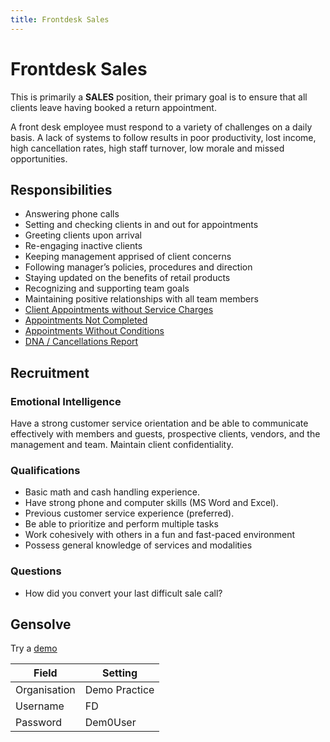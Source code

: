 ```yaml
---
title: Frontdesk Sales
---
```


# Frontdesk Sales

This is primarily a **SALES** position, their primary goal is to ensure that all clients leave having booked a return appointment.

A front desk employee must respond to a variety of challenges on a daily basis. A lack of systems to follow results in poor productivity, lost income, high cancellation rates, high staff turnover, low morale and missed opportunities.

## Responsibilities

- Answering phone calls
- Setting and checking clients in and out for appointments
- Greeting clients upon arrival
- Re-engaging inactive clients
- Keeping management apprised of client concerns
- Following manager’s policies, procedures and direction
- Staying updated on the benefits of retail products
- Recognizing and supporting team goals
- Maintaining positive relationships with all team members
- [Client Appointments without Service Charges](../../)
- [Appointments Not Completed]()
- [Appointments Without Conditions]()
- [DNA / Cancellations Report]()

## Recruitment

### Emotional Intelligence

Have a strong customer service orientation and be able to communicate effectively with members and guests, prospective clients, vendors, and the management and team.
Maintain client confidentiality.

### Qualifications

- Basic math and cash handling experience.
- Have strong phone and computer skills (MS Word and Excel).
- Previous customer service experience (preferred).
- Be able to prioritize and perform multiple tasks
- Work cohesively with others in a fun and fast-paced environment
- Possess general knowledge of services and modalities

### Questions

- How did you convert your last difficult sale call?

## Gensolve

Try a [demo](/journey/demo/)

| Field        | Setting       |
| ------------ | ------------- |
| Organisation | Demo Practice |
| Username     | FD            |
| Password     | Dem0User      |
